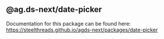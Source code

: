 ## @ag.ds-next/date-picker

Documentation for this package can be found here: https://steelthreads.github.io/agds-next/packages/date-picker
